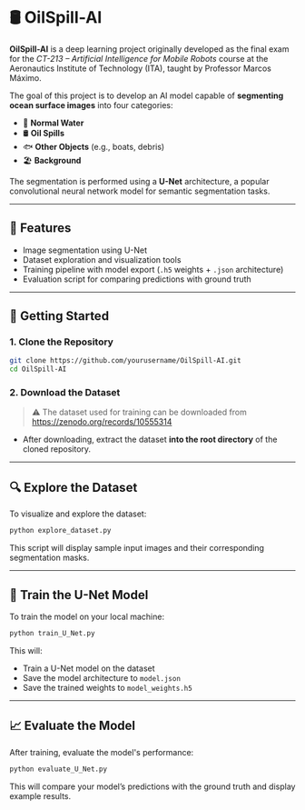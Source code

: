 # 🛢️ OilSpill-AI

**OilSpill-AI** is a deep learning project originally developed as the final exam for the *CT-213 – Artificial Intelligence for Mobile Robots* course at the Aeronautics Institute of Technology (ITA), taught by Professor Marcos Máximo.

The goal of this project is to develop an AI model capable of **segmenting ocean surface images** into four categories:

- 🌊 **Normal Water**  
- 🛢️ **Oil Spills**  
- 🐟 **Other Objects** (e.g., boats, debris)  
- 🏖️ **Background**

The segmentation is performed using a **U-Net** architecture, a popular convolutional neural network model for semantic segmentation tasks.

---

## 🚀 Features

- Image segmentation using U-Net  
- Dataset exploration and visualization tools  
- Training pipeline with model export (`.h5` weights + `.json` architecture)  
- Evaluation script for comparing predictions with ground truth  

---

## 📂 Getting Started

### 1. Clone the Repository

```bash
git clone https://github.com/yourusername/OilSpill-AI.git
cd OilSpill-AI
```

### 2. Download the Dataset

> ⚠️ The dataset used for training can be downloaded from https://zenodo.org/records/10555314

- After downloading, extract the dataset **into the root directory** of the cloned repository.

---

## 🔍 Explore the Dataset

To visualize and explore the dataset:

```bash
python explore_dataset.py
```

This script will display sample input images and their corresponding segmentation masks.

---

## 🧠 Train the U-Net Model

To train the model on your local machine:

```bash
python train_U_Net.py
```

This will:

- Train a U-Net model on the dataset  
- Save the model architecture to `model.json`  
- Save the trained weights to `model_weights.h5`

---

## 📈 Evaluate the Model

After training, evaluate the model's performance:

```bash
python evaluate_U_Net.py
```

This will compare your model’s predictions with the ground truth and display example results.

